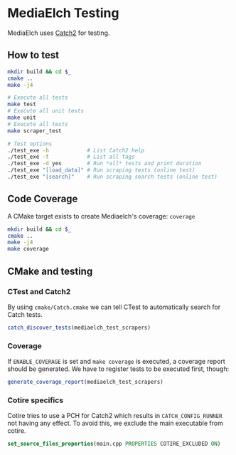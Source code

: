 # MediaElch Testing

MediaElch uses [Catch2](https://github.com/catchorg/Catch2) for testing.

## How to test

```sh
mkdir build && cd $_
cmake ..
make -j4

# Execute all tests
make test
# Execute all unit tests
make unit
# Execute all tests
make scraper_test

# Test options
./test_exe -h            # List Catch2 help
./test_exe -t            # List all tags
./test_exe -d yes        # Run *all* tests and print duration
./test_exe "[load_data]" # Run scraping tests (online test)
./test_exe "[search]"    # Run scraping search tests (online test)
```

## Code Coverage

A CMake target exists to create Mediaelch's coverage: `coverage`

```sh
mkdir build && cd $_
cmake ..
make -j4
make coverage
```

## CMake and testing

### CTest and Catch2

By using `cmake/Catch.cmake` we can tell CTest to automatically search for Catch tests.

```cmake
catch_discover_tests(mediaelch_test_scrapers)
```

### Coverage

If `ENABLE_COVERAGE` is set and `make coverage` is executed, a coverage 
report should be generated. We have to register tests to be executed first, though:

```cmake
generate_coverage_report(mediaelch_test_scrapers)
```

### Cotire specifics

Cotire tries to use a PCH for Catch2 which results in `CATCH_CONFIG_RUNNER` not
having any effect. To avoid this, we exclude the main executable from cotire.

```cmake
set_source_files_properties(main.cpp PROPERTIES COTIRE_EXCLUDED ON)
```
